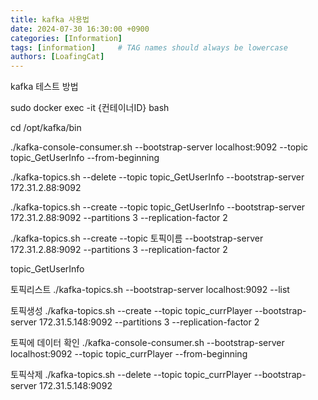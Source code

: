 ```yaml
---
title: kafka 사용법
date: 2024-07-30 16:30:00 +0900
categories: [Information]
tags: [information]     # TAG names should always be lowercase
authors: [LoafingCat]
---
```



kafka 테스트 방법

sudo docker exec -it {컨테이너ID} bash

cd /opt/kafka/bin

./kafka-console-consumer.sh --bootstrap-server localhost:9092 --topic topic_GetUserInfo --from-beginning

./kafka-topics.sh --delete --topic topic_GetUserInfo --bootstrap-server 172.31.2.88:9092

./kafka-topics.sh --create --topic topic_GetUserInfo --bootstrap-server 172.31.2.88:9092 --partitions 3 --replication-factor 2

./kafka-topics.sh --create --topic 토픽이름 --bootstrap-server 172.31.2.88:9092 --partitions 3 --replication-factor 2

topic_GetUserInfo

토픽리스트
./kafka-topics.sh --bootstrap-server localhost:9092 --list

토픽생성
./kafka-topics.sh --create --topic topic_currPlayer --bootstrap-server 172.31.5.148:9092 --partitions 3 --replication-factor 2

토픽에 데이터 확인
./kafka-console-consumer.sh --bootstrap-server localhost:9092 --topic topic_currPlayer --from-beginning

토픽삭제
./kafka-topics.sh --delete --topic topic_currPlayer --bootstrap-server 172.31.5.148:9092